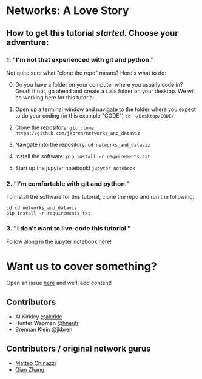 # Networks: A Love Story

## How to get this tutorial _started_. Choose your adventure:

### 1. "I'm not that experienced with git and python."

Not quite sure what "clone the repo" means? Here's what to do:

0. Do you have a folder on your computer where you usually code in? Great! If not, go ahead and create a `CODE` folder on your desktop. We will be working here for this tutorial.

1. Open up a terminal window and navigate to the folder where you expect to do your coding (in this example "CODE") `cd ~/Desktop/CODE/`

2. Clone the repository: `git clone https://github.com/jkbren/networks_and_dataviz`

3. Navigate into the repository: `cd networks_and_dataviz`

4. Install the software: `pip install -r requirements.txt`

4. Start up the jupyter notebook! `jupyter notebook`

### 2. "I'm comfortable with git and python."

To install the software for this tutorial, clone the repo and run the following:

```
cd cd networks_and_dataviz
pip install -r requirements.txt
```

### 3. "I don't want to live-code this tutorial."

Follow along in the jupyter notebook [here](https://nbviewer.jupyter.org/github/jkbren/networks_and_dataviz/blob/master/network-tutorial.ipynb?flush_cache=true)!

# Want us to cover something?

Open an issue [here](https://github.com/jkbren/networks_and_dataviz/issues) and we'll add content!


## Contributors

- Al Kirkley [@akirkle](https://github.com/akirkle)
- Hunter Wapman [@hneutr](https://github.com/hneutr)
- Brennan Klein [@jkbren](https://github.com/jkbren)

## Contributors / original network gurus 

- [Matteo Chinazzi](https://github.com/mattk7)
- [Qian Zhang](https://www.zhangqianrach.org/)

